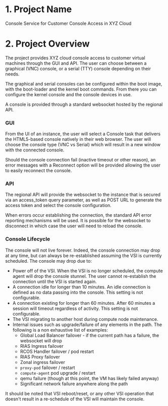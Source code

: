# 1. Project Name
Console Service for Customer Console Access in XYZ Cloud

# 2. Project Overview

The project provides XYZ cloud console access to customer virtual machines through the GUI and API.  The user can choose
between a graphical (VNC) console, or a serial (TTY) console depending on their needs.

The graphical and serial consoles can be configured within the boot image, with the boot-loader and the kernel boot
commands.  From there you can configure the kernel console and the console devices in use.

A console is provided through a standard websocket hosted by the regional API.

### GUI

From the UI of an instance, the user will select a Console task that delivers the HTML5-based console natively in their
web browser.  The user will choose the console type (VNC vs Serial) which will result in a new window with the
connected console.

Should the console connection fail (inactive timeout or other reason), an error messages with a Reconnect option will
be provided allowing the user to easily reconnect the console.

### API

The regional API will provide the websocket to the instance that is secured via an access_token query parameter, as 
well as POST URL to generate the access token and select the console configuration.

When errors occur establishing the connection, the standard API error reporting mechanisms will be used.  It is
possible for the websocket to disconnect in which case the user will need to reload the console.

### Console Lifecycle

The console will not live forever.  Indeed, the console connection may drop at any time, but can always be
re-established assuming the VSI is currently scheduled.  The console may drop due to:

- Power off of the VSI.  When the VSI is no longer scheduled, the compute agent will drop the console stunnel. The
user cannot re-establish the connection until the VSI is started again.
- A connection idle for longer than 10 minutes.  An idle connection is defined as no data passing into the console.
This setting is not configurable.
- A connection existing for longer than 60 minutes.  After 60 minutes a session will timeout regardless of activity.
This setting is not configurable.
- The VSI migrating to another host during compute node maintenance.
- Internal issues such as upgrade/failure of any elements in the path. The following is a non exhaustive list of
examples:
  - Global Load Balancer failover - if the current path has a failure, the websocket will drop
  - RIAS Ingress failover
  - RCOS Handler failover / pod restart
  - RIAS Proxy failover
  - Zonal ingress failover
  - `proxy-pod` failover / restart
  - `compute-agent` pod upgrade / restart
  - qemu failure (though at this point, the VM has likely failed anyway)
  - Significant network failure anywhere along the path

It should be noted that VSI reboot/reset, or any other VSI operation that doesn't result in a re-schedule of the VSI
will maintain the console.
